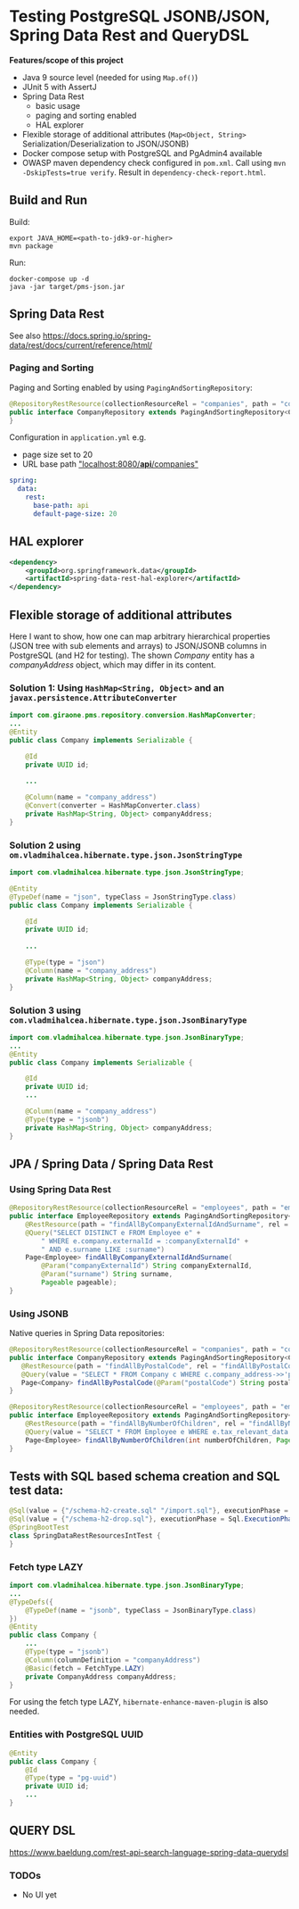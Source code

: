 # Testing PostgreSQL JSONB/JSON, Spring Data Rest and QueryDSL

**Features/scope of this project**

- Java 9 source level (needed for using `Map.of()`)
- JUnit 5 with AssertJ
- Spring Data Rest
  - basic usage
  - paging and sorting enabled
  - HAL explorer
- Flexible storage of additional attributes (`Map<Object, String>`  Serialization/Deserialization to JSON/JSONB)
- Docker compose setup with PostgreSQL and PgAdmin4 available
- OWASP maven dependency check configured in `pom.xml`. Call using `mvn -DskipTests=true verify`. Result in `dependency-check-report.html`.

## Build and Run

Build:
```shell script
export JAVA_HOME=<path-to-jdk9-or-higher>
mvn package
```

Run:
```shell script
docker-compose up -d
java -jar target/pms-json.jar
```

## Spring Data Rest

See also https://docs.spring.io/spring-data/rest/docs/current/reference/html/

### Paging and Sorting

Paging and Sorting enabled by using `PagingAndSortingRepository`:

```java
@RepositoryRestResource(collectionResourceRel = "companies", path = "companies")
public interface CompanyRepository extends PagingAndSortingRepository<Company, UUID> {
}
```

Configuration in `application.yml` e.g.
- page size set to 20
- URL base path  ["localhost:8080/**api**/companies"](http://localhost:8080/api/companies")

```yaml
spring:
  data:
    rest:
      base-path: api
      default-page-size: 20
```

## HAL explorer
```xml
<dependency>
    <groupId>org.springframework.data</groupId>
    <artifactId>spring-data-rest-hal-explorer</artifactId>
</dependency>
```

## Flexible storage of additional attributes

Here I want to show, how one can map arbitrary hierarchical properties (JSON tree with sub elements and arrays)
to JSON/JSONB columns in PostgreSQL (and H2 for testing). The shown *Company* entity has a *companyAddress*
object, which may differ in its content.

### Solution 1: Using `HashMap<String, Object>` and an `javax.persistence.AttributeConverter` 

```java
import com.giraone.pms.repository.conversion.HashMapConverter;
...
@Entity
public class Company implements Serializable {

    @Id
    private UUID id;

    ...
    
    @Column(name = "company_address")
    @Convert(converter = HashMapConverter.class)
    private HashMap<String, Object> companyAddress;
}
```

### Solution 2 using `om.vladmihalcea.hibernate.type.json.JsonStringType`
```java
import com.vladmihalcea.hibernate.type.json.JsonStringType;

@Entity
@TypeDef(name = "json", typeClass = JsonStringType.class)
public class Company implements Serializable {

    @Id
    private UUID id;
 
    ...

    @Type(type = "json")
    @Column(name = "company_address")
    private HashMap<String, Object> companyAddress;
}
```

### Solution 3 using `com.vladmihalcea.hibernate.type.json.JsonBinaryType`

```java
import com.vladmihalcea.hibernate.type.json.JsonBinaryType;
...
@Entity
public class Company implements Serializable {

    @Id
    private UUID id;
    ...

    @Column(name = "company_address")
    @Type(type = "jsonb")
    private HashMap<String, Object> companyAddress;
}
```

## JPA / Spring Data / Spring Data Rest

### Using Spring Data Rest

```java
@RepositoryRestResource(collectionResourceRel = "employees", path = "employees")
public interface EmployeeRepository extends PagingAndSortingRepository<Employee, UUID> {
    @RestResource(path = "findAllByCompanyExternalIdAndSurname", rel = "findAllByCompanyExternalIdAndSurname")
    @Query("SELECT DISTINCT e FROM Employee e" +
        " WHERE e.company.externalId = :companyExternalId" +
        " AND e.surname LIKE :surname")
    Page<Employee> findAllByCompanyExternalIdAndSurname(
        @Param("companyExternalId") String companyExternalId,
        @Param("surname") String surname,
        Pageable pageable);
}
 ```

### Using JSONB
       
Native queries in Spring Data repositories:

```java
@RepositoryRestResource(collectionResourceRel = "companies", path = "companies")
public interface CompanyRepository extends PagingAndSortingRepository<Company, UUID> {
   @RestResource(path = "findAllByPostalCode", rel = "findAllByPostalCode")
   @Query(value = "SELECT * FROM Company c WHERE c.company_address->>'postalCode' = :postalCode", nativeQuery = true)
   Page<Company> findAllByPostalCode(@Param("postalCode") String postalCode, Pageable pageable);
}

@RepositoryRestResource(collectionResourceRel = "employees", path = "employees")
public interface EmployeeRepository extends PagingAndSortingRepository<Employee, UUID> {
    @RestResource(path = "findAllByNumberOfChildren", rel = "findAllByNumberOfChildren")
    @Query(value = "SELECT * FROM Employee e WHERE e.tax_relevant_data @> '{\"numberOfChildren\": ?1}'", nativeQuery = true)
    Page<Employee> findAllByNumberOfChildren(int numberOfChildren, Pageable pageable);
}
```
 
## Tests with SQL based schema creation and SQL test data:

```java
@Sql(value = {"/schema-h2-create.sql" "/import.sql"}, executionPhase = Sql.ExecutionPhase.BEFORE_TEST_METHOD)
@Sql(value = {"/schema-h2-drop.sql"}, executionPhase = Sql.ExecutionPhase.AFTER_TEST_METHOD)
@SpringBootTest
class SpringDataRestResourcesIntTest {
}
```

### Fetch type LAZY

```java
import com.vladmihalcea.hibernate.type.json.JsonBinaryType;
...
@TypeDefs({
    @TypeDef(name = "jsonb", typeClass = JsonBinaryType.class)
})
@Entity
public class Company {
    ...
    @Type(type = "jsonb")
    @Column(columnDefinition = "companyAddress")
    @Basic(fetch = FetchType.LAZY)
    private CompanyAddress companyAddress;
}
```

For using the fetch type LAZY, `hibernate-enhance-maven-plugin` is also needed.

### Entities with PostgreSQL UUID

```java
@Entity
public class Company {
    @Id
    @Type(type = "pg-uuid")
    private UUID id;
    ...
}
```

## QUERY DSL

https://www.baeldung.com/rest-api-search-language-spring-data-querydsl

### TODOs

- No UI yet